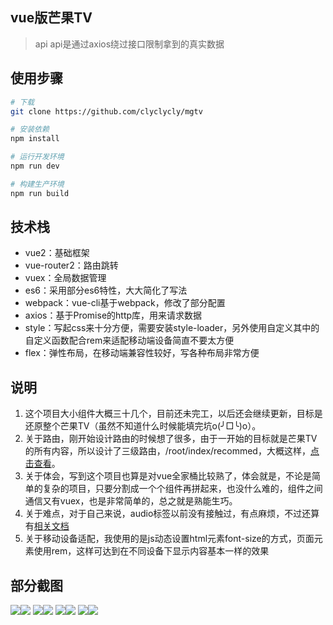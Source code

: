 ## vue版芒果TV

> api api是通过axios绕过接口限制拿到的真实数据

## 使用步骤

``` bash
# 下载
git clone https://github.com/clyclycly/mgtv

# 安装依赖
npm install

# 运行开发环境
npm run dev

# 构建生产环境
npm run build

``` 
## 技术栈
 + vue2：基础框架
 + vue-router2：路由跳转
 + vuex：全局数据管理
 + es6：采用部分es6特性，大大简化了写法
 + webpack：vue-cli基于webpack，修改了部分配置
 + axios：基于Promise的http库，用来请求数据
 + style：写起css来十分方便，需要安装style-loader，另外使用自定义其中的自定义函数配合rem来适配移动端设备简直不要太方便
 + flex：弹性布局，在移动端兼容性较好，写各种布局非常方便
 
 ## 说明
1. 这个项目大小组件大概三十几个，目前还未完工，以后还会继续更新，目标是还原整个芒果TV（虽然不知道什么时候能填完坑o(╯□╰)o）。
2. 关于路由，刚开始设计路由的时候想了很多，由于一开始的目标就是芒果TV的所有内容，所以设计了三级路由，/root/index/recommed，大概这样，[点击查看](https://github.com/tgxhx/vue-music/blob/e43c4975e42b93b6ccf5d8609687879a589d4d8f/src/router/index.js)。
3. 关于体会，写到这个项目也算是对vue全家桶比较熟了，体会就是，不论是简单的复杂的项目，只要分割成一个个组件再拼起来，也没什么难的，组件之间通信又有vuex，也是非常简单的，总之就是熟能生巧。
4. 关于难点，对于自己来说，audio标签以前没有接触过，有点麻烦，不过还算有[相关文档](http://caibaojian.com/html5-audio.html)
5. 关于移动设备适配，我使用的是js动态设置html元素font-size的方式，页面元素使用rem，这样可达到在不同设备下显示内容基本一样的效果

## 部分截图
![](http://wx4.sinaimg.cn/large/7b9a6229ly1fhwlyxi2mrj20ad0icn43.jpg)![](http://wx4.sinaimg.cn/large/7b9a6229ly1fhwlz0lmr2j20ac0idmzv.jpg)
![](http://wx2.sinaimg.cn/large/7b9a6229ly1fhwlz4rv98j20ac0ic78c.jpg)![](http://wx1.sinaimg.cn/mw690/7b9a6229ly1fhwlz76gf8j20ac0idq4u.jpg)
![](http://wx1.sinaimg.cn/mw690/7b9a6229ly1fhwlzckmt6j20ac0idtdf.jpg)![](http://wx2.sinaimg.cn/mw690/7b9a6229ly1fhwlzevul9j20ac0ic76k.jpg)
![](http://wx3.sinaimg.cn/mw690/7b9a6229ly1fhwlzgb1uvj20ad0id0tp.jpg)![](http://wx1.sinaimg.cn/mw690/7b9a6229ly1fhwlzlcu5ej20ac0idq6w.jpg)
